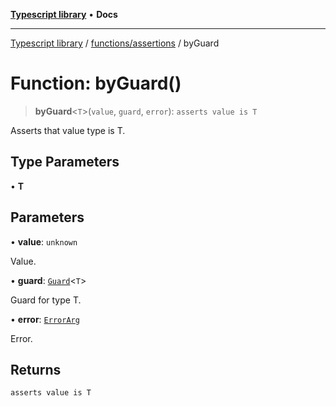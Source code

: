 [**Typescript library**](../../../index.md) • **Docs**

***

[Typescript library](../../../modules.md) / [functions/assertions](../index.md) / byGuard

# Function: byGuard()

> **byGuard**\<`T`\>(`value`, `guard`, `error`): `asserts value is T`

Asserts that value type is T.

## Type Parameters

• **T**

## Parameters

• **value**: `unknown`

Value.

• **guard**: [`Guard`](../../guards/interfaces/Guard.md)\<`T`\>

Guard for type T.

• **error**: [`ErrorArg`](../type-aliases/ErrorArg.md)

Error.

## Returns

`asserts value is T`
